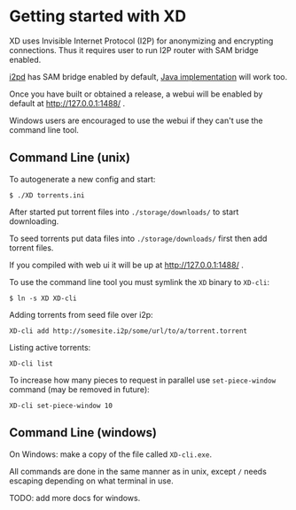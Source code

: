 # Getting started with XD

XD uses Invisible Internet Protocol (I2P) for anonymizing and encrypting connections.
Thus it requires user to run I2P router with SAM bridge enabled.

[i2pd](http://i2pd.website) has SAM bridge enabled by default, [Java implementation](https://geti2p.net) will work too.

Once you have built or obtained a release, a webui will be enabled by default at http://127.0.0.1:1488/ .

Windows users are encouraged to use the webui if they can't use the command line tool.

## Command Line (unix)

To autogenerate a new config and start:

    $ ./XD torrents.ini

After started put torrent files into `./storage/downloads/` to start downloading.

To seed torrents put data files into `./storage/downloads/` first then add torrent files.

If you compiled with web ui it will be up at http://127.0.0.1:1488/ .

To use the command line tool you must symlink the `XD` binary to `XD-cli`:

    $ ln -s XD XD-cli

Adding torrents from seed file over i2p:

    XD-cli add http://somesite.i2p/some/url/to/a/torrent.torrent

Listing active torrents:

    XD-cli list

To increase how many pieces to request in parallel use `set-piece-window` command (may be removed in future):

    XD-cli set-piece-window 10

## Command Line (windows)

On Windows: make a copy of the file called `XD-cli.exe`.

All commands are done in the same manner as in unix, except `/` needs escaping depending on what terminal in use.

TODO: add more docs for windows.

